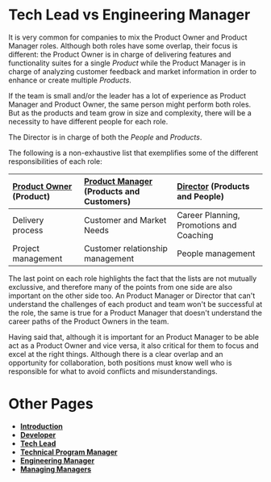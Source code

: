 # Tech Lead vs Engineering Manager

It is very common for companies to mix the Product Owner and Product Manager roles. Although both roles have some overlap, 
their focus is different: the Product Owner is in charge of delivering features and functionality suites for a single *Product* 
while the Product Manager is in charge of analyzing customer feedback and market information in order to enhance or
create multiple *Products*.

If the team is small and/or the leader has a lot of experience as Product Manager and Product Owner, the same person might 
perform both roles. But as the products and team grow in size and complexity, 
there will be a necessity to have different people for each role.

The Director is in charge of both the *People* and *Products*.

The following is a non-exhaustive list that exemplifies some of the different responsibilities of each role:

| [Product Owner](ProductOwner.md) (Product) | [Product Manager](ProductManager.md) (Products and Customers) | [Director](Director.md) (Products and People)|
| :--- | :--- | :--- |
| Delivery process | Customer and Market Needs | Career Planning, Promotions and Coaching |
| Project management | Customer relationship management | People management |

The last point on each role highlights the fact that the lists are not mutually exclussive, 
and therefore many of the points from one side are also important on the other side too. 
An Product Manager or Director that can't understand the challenges of each product and team won't be successful at the role, 
the same is true for a Product Manager that doesn't understand the career paths of the Product Owners in the team. 

Having said that, although it is important for an Product Manager to be able act as a Product Owner and vice versa, 
it also critical for them to focus and excel at the right things. Although there is a clear overlap and an opportunity 
for collaboration, both positions must know well who is responsible for what to avoid conflicts and misunderstandings.


# Other Pages

* [**Introduction**](README.md)
* [**Developer**](Developer.md)
* [**Tech Lead**](TechLead.md)
* [**Technical Program Manager**](TechnicalProgramManager.md)
* [**Engineering Manager**](EngineeringManager.md)
* [**Managing Managers**](Managing-Managers.md)